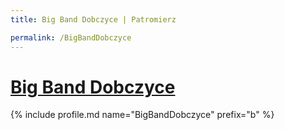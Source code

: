 ```yaml
---
title: Big Band Dobczyce | Patromierz

permalink: /BigBandDobczyce
---
```


# [Big Band Dobczyce](https://patronite.pl/BigBandDobczyce)

{% include profile.md name="BigBandDobczyce" prefix="b" %}
